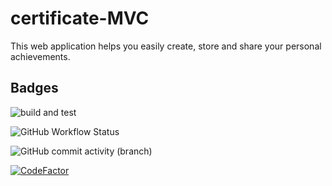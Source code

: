 # certificate-MVC
This web application helps you easily create, store and share your personal achievements. 

## Badges

![build and test](https://github.com/WebWat/certificate-MVC/actions/workflows/dotnet.yml/badge.svg)

![GitHub Workflow Status](https://img.shields.io/github/workflow/status/webwat/certificate-MVC/Publish%20Docker%20image?label=Publish%20Docker%20image)

![GitHub commit activity (branch)](https://img.shields.io/github/commit-activity/m/webwat/certificate-MVC)

[![CodeFactor](https://www.codefactor.io/repository/github/webwat/certificate-mvc/badge)](https://www.codefactor.io/repository/github/webwat/certificate-mvc)
